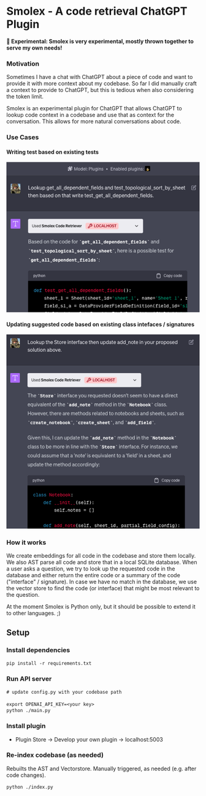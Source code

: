 # Smolex - A code retrieval ChatGPT Plugin

**🚧 Experimental: Smolex is very experimental, mostly thrown together to serve my own needs!**

### Motivation

Sometimes I have a chat with ChatGPT about a piece of code and want to provide it with more context about my codebase.
So far I did manually craft a context to provide to ChatGPT, but this is tedious when also considering the token limit.

Smolex is an experimental plugin for ChatGPT that allows ChatGPT to lookup code context in a codebase and use that as
context for the conversation. This allows for more natural conversations about code.

### Use Cases

#### Writing test based on existing tests

![Demo](./demo_1.png)

#### Updating suggested code based on existing class intefaces / signatures

![Demo](./demo_2.png)

### How it works

We create embeddings for all code in the codebase and store them locally. We also AST parse all code and store that in a
local SQLite database. When a user asks a question, we try to look up the requested code in the database and either
return the entire code or a summary of the code ("interface" / signature). In case we have no match in the database, we
use the vector store to find the code (or interface) that might be most relevant to the question.

At the moment Smolex is Python only, but it should be possible to extend it to other languages. ;)

## Setup

### Install dependencies

```
pip install -r requirements.txt
```

### Run API server

```
# update config.py with your codebase path

export OPENAI_API_KEY=<your key>
python ./main.py
```

### Install plugin

- Plugin Store -> Develop your own plugin -> localhost:5003

### Re-index codebase (as needed)

Rebuilts the AST and Vectorstore. Manually triggered, as needed (e.g. after code changes).

```
python ./index.py
```